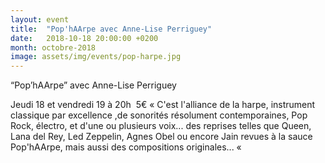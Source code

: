```yaml
---
layout: event
title:  "Pop'hAArpe avec Anne-Lise Perriguey"
date:   2018-10-18 20:00:00 +0200
month: octobre-2018
image: assets/img/events/pop-harpe.jpg
---
```





 “Pop’hAArpe”</b> avec Anne-Lise Perriguey

 Jeudi 18 et vendredi 19 à 20h  5€
« C'est l'alliance de la harpe, instrument classique par excellence ,de sonorités résolument contemporaines, Pop Rock, électro, et d'une ou plusieurs voix... des reprises telles que Queen, Lana del Rey, Led Zeppelin, Agnes Obel ou encore Jain revues à la sauce Pop'hAArpe, mais aussi des compositions originales... « 